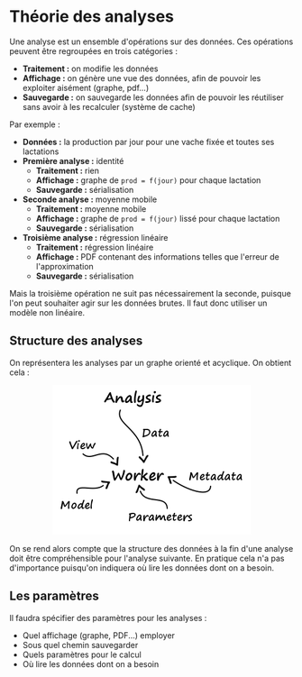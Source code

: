 # Théorie des analyses

Une analyse est un ensemble d'opérations sur des données. Ces opérations 
peuvent être regroupées en trois catégories :

* **Traitement :** on modifie les données
* **Affichage :** on génère une vue des données, afin de pouvoir les exploiter 
aisément (graphe, pdf...)
* **Sauvegarde :** on sauvegarde les données afin de pouvoir les réutiliser sans 
avoir à les recalculer (système de cache)

Par exemple :

* **Données :** la production par jour pour une vache fixée et toutes ses 
lactations
* **Première analyse :** identité
    * **Traitement :** rien
    * **Affichage :** graphe de `prod = f(jour)` pour chaque lactation
    * **Sauvegarde :** sérialisation
* **Seconde analyse :** moyenne mobile
    * **Traitement :** moyenne mobile
    * **Affichage :** graphe de `prod = f(jour)` lissé pour chaque lactation
    * **Sauvegarde :** sérialisation
* **Troisième analyse :** régression linéaire
    * **Traitement :** régression linéaire
    * **Affichage :** PDF contenant des informations telles que l'erreur de 
l'approximation
    * **Sauvegarde :** sérialisation

Mais la troisième opération ne suit pas nécessairement la seconde, puisque l'on 
peut souhaiter agir sur les données brutes. Il faut donc utiliser un modèle non 
linéaire.

## Structure des analyses

On représentera les analyses par un graphe orienté et acyclique. On obtient 
cela :

<p align="center">
    <img src="img/detailed-analysis.png" alt="Analyse détaillée" />
</p>

On se rend alors compte que la structure des données à la fin d'une analyse 
doit être compréhensible pour l'analyse suivante. En pratique cela n'a pas 
d'importance puisqu'on indiquera où lire les données dont on a besoin.

## Les paramètres

Il faudra spécifier des paramètres pour les analyses :

* Quel affichage (graphe, PDF...) employer
* Sous quel chemin sauvegarder
* Quels paramètres pour le calcul
* Où lire les données dont on a besoin


